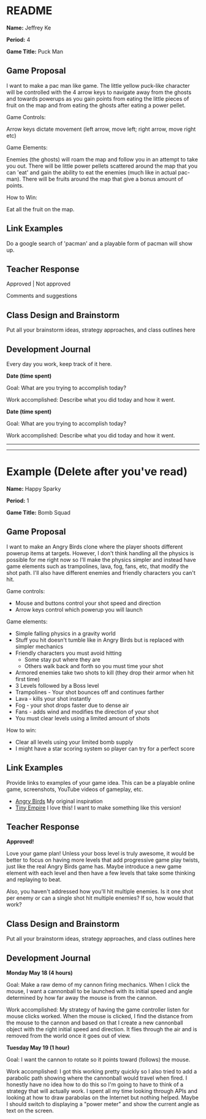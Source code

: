 # README #

**Name:**	Jeffrey Ke

**Period:**	4

**Game Title:** Puck Man

## Game Proposal ##

I want to make a pac man like game. The little yellow puck-like character will be controlled with the 4 arrow keys
to navigate away from the ghosts and towards powerups as you gain points from eating the little pieces of fruit on
the map and from eating the ghosts after eating a power pellet.

Game Controls:

Arrow keys dictate movement (left arrow, move left; right arrow, move right etc)

Game Elements:

Enemies (the ghosts) will roam the map and follow you in an attempt to take you out. There will be little power pellets
scattered around the map that you can 'eat' and gain the ability to eat the enemies (much like in actual pac-man). There will
be fruits around the map that give a bonus amount of points.

How to Win:

Eat all the fruit on the map.

## Link Examples ##
Do a google search of 'pacman' and a playable form of pacman will show up.

## Teacher Response ##

Approved | Not approved

Comments and suggestions

## Class Design and Brainstorm ##

Put all your brainstorm ideas, strategy approaches, and class outlines here

## Development Journal ##

Every day you work, keep track of it here.

**Date (time spent)**

Goal:  What are you trying to accomplish today?

Work accomplished:  Describe what you did today and how it went.

**Date (time spent)**

Goal:  What are you trying to accomplish today?

Work accomplished:  Describe what you did today and how it went.

***
***


# Example (Delete after you've read) #

**Name:**	Happy Sparky

**Period:**	1

**Game Title:** Bomb Squad

## Game Proposal ##

I want to make an Angry Birds clone where the player shoots different powerup items at targets.  However,
I don't think handling all the physics is possible for me right now so I'll make the physics simpler and
instead have game elements such as trampolines, lava, fog, fans, etc, that modify the shot path.  I'll also
have different enemies and friendly characters you can't hit.

Game controls:

+ Mouse and buttons control your shot speed and direction
+ Arrow keys control which powerup you will launch

Game elements:

+ Simple falling physics in a gravity world
+ Stuff you hit doesn't tumble like in Angry Birds but is replaced with simpler mechanics
+ Friendly characters you must avoid hitting
	+ Some stay put where they are
	+ Others walk back and forth so you must time your shot
+ Armored enemies take two shots to kill (they drop their armor when hit first time)
+ 3 Levels followed by a Boss level
+ Trampolines - Your shot bounces off and continues farther
+ Lava - kills your shot instantly
+ Fog - your shot drops faster due to dense air
+ Fans - adds wind and modifies the direction of your shot
+ You must clear levels using a limited amount of shots

How to win:

+ Clear all levels using your limited bomb supply
+ I might have a star scoring system so player can try for a perfect score

## Link Examples ##
Provide links to examples of your game idea.  This can be a playable online game, screenshots, YouTube videos of gameplay, etc.

+ [Angry Birds](https://www.youtube.com/watch?v=aiiQ8btusrs) My original inspiration
+ [Tiny Empire](http://www.freewebarcade.com/game/tiny-empire/) I love this!  I want to make something like this version!

## Teacher Response ##

**Approved!**

Love your game plan!  Unless your boss level is truly awesome, it would be better to focus on having more
levels that add progressive game play twists, just like the real Angry Birds game has.  Maybe introduce a
new game element with each level and then have a few levels that take some thinking and replaying to beat.

Also, you haven't addressed how you'll hit multiple enemies.  Is it one shot per enemy or can a single shot
hit multiple enemies?  If so, how would that work?

## Class Design and Brainstorm ##

Put all your brainstorm ideas, strategy approaches, and class outlines here

## Development Journal ##

**Monday May 18 (4 hours)**

Goal:  Make a raw demo of my cannon firing mechanics.  When I click the mouse, I want a cannonball to be
       launched with its initial speed and angle determined by how far away the mouse is from the cannon.

Work accomplished:  My strategy of having the game controller listen for mouse clicks worked.  When the
         	        mouse is clicked, I find the distance from the mouse to the cannon and based on that
					I create a new cannonball object with the right initial speed and direction.  It flies
					through the air and is removed from the world once it goes out of view.

**Tuesday May 19 (1 hour)**

Goal:  I want the cannon to rotate so it points toward (follows) the mouse.

Work accomplished:  I got this working pretty quickly so I also tried to add a parabolic path showing where
the cannonball would travel when fired.  I honestly have no idea how to do this so I'm going to have to think
of a strategy that will actually work.  I spent all my time looking through APIs and looking at how to draw
parabolas on the Internet but nothing helped.  Maybe I should switch to displaying a "power meter" and show
the current angle as text on the screen.